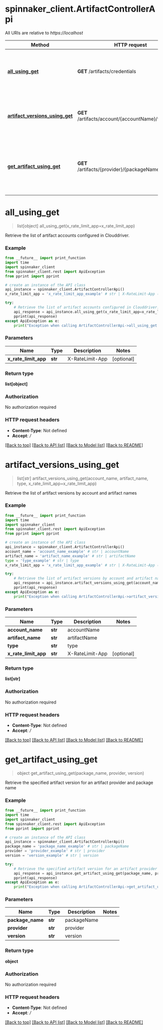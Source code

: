 # spinnaker_client.ArtifactControllerApi

All URIs are relative to *https://localhost*

Method | HTTP request | Description
------------- | ------------- | -------------
[**all_using_get**](ArtifactControllerApi.md#all_using_get) | **GET** /artifacts/credentials | Retrieve the list of artifact accounts configured in Clouddriver.
[**artifact_versions_using_get**](ArtifactControllerApi.md#artifact_versions_using_get) | **GET** /artifacts/account/{accountName}/versions | Retrieve the list of artifact versions by account and artifact names
[**get_artifact_using_get**](ArtifactControllerApi.md#get_artifact_using_get) | **GET** /artifacts/{provider}/{packageName}/{version} | Retrieve the specified artifact version for an artifact provider and package name


# **all_using_get**
> list[object] all_using_get(x_rate_limit_app=x_rate_limit_app)

Retrieve the list of artifact accounts configured in Clouddriver.

### Example
```python
from __future__ import print_function
import time
import spinnaker_client
from spinnaker_client.rest import ApiException
from pprint import pprint

# create an instance of the API class
api_instance = spinnaker_client.ArtifactControllerApi()
x_rate_limit_app = 'x_rate_limit_app_example' # str | X-RateLimit-App (optional)

try:
    # Retrieve the list of artifact accounts configured in Clouddriver.
    api_response = api_instance.all_using_get(x_rate_limit_app=x_rate_limit_app)
    pprint(api_response)
except ApiException as e:
    print("Exception when calling ArtifactControllerApi->all_using_get: %s\n" % e)
```

### Parameters

Name | Type | Description  | Notes
------------- | ------------- | ------------- | -------------
 **x_rate_limit_app** | **str**| X-RateLimit-App | [optional] 

### Return type

**list[object]**

### Authorization

No authorization required

### HTTP request headers

 - **Content-Type**: Not defined
 - **Accept**: */*

[[Back to top]](#) [[Back to API list]](../README.md#documentation-for-api-endpoints) [[Back to Model list]](../README.md#documentation-for-models) [[Back to README]](../README.md)

# **artifact_versions_using_get**
> list[str] artifact_versions_using_get(account_name, artifact_name, type, x_rate_limit_app=x_rate_limit_app)

Retrieve the list of artifact versions by account and artifact names

### Example
```python
from __future__ import print_function
import time
import spinnaker_client
from spinnaker_client.rest import ApiException
from pprint import pprint

# create an instance of the API class
api_instance = spinnaker_client.ArtifactControllerApi()
account_name = 'account_name_example' # str | accountName
artifact_name = 'artifact_name_example' # str | artifactName
type = 'type_example' # str | type
x_rate_limit_app = 'x_rate_limit_app_example' # str | X-RateLimit-App (optional)

try:
    # Retrieve the list of artifact versions by account and artifact names
    api_response = api_instance.artifact_versions_using_get(account_name, artifact_name, type, x_rate_limit_app=x_rate_limit_app)
    pprint(api_response)
except ApiException as e:
    print("Exception when calling ArtifactControllerApi->artifact_versions_using_get: %s\n" % e)
```

### Parameters

Name | Type | Description  | Notes
------------- | ------------- | ------------- | -------------
 **account_name** | **str**| accountName | 
 **artifact_name** | **str**| artifactName | 
 **type** | **str**| type | 
 **x_rate_limit_app** | **str**| X-RateLimit-App | [optional] 

### Return type

**list[str]**

### Authorization

No authorization required

### HTTP request headers

 - **Content-Type**: Not defined
 - **Accept**: */*

[[Back to top]](#) [[Back to API list]](../README.md#documentation-for-api-endpoints) [[Back to Model list]](../README.md#documentation-for-models) [[Back to README]](../README.md)

# **get_artifact_using_get**
> object get_artifact_using_get(package_name, provider, version)

Retrieve the specified artifact version for an artifact provider and package name

### Example
```python
from __future__ import print_function
import time
import spinnaker_client
from spinnaker_client.rest import ApiException
from pprint import pprint

# create an instance of the API class
api_instance = spinnaker_client.ArtifactControllerApi()
package_name = 'package_name_example' # str | packageName
provider = 'provider_example' # str | provider
version = 'version_example' # str | version

try:
    # Retrieve the specified artifact version for an artifact provider and package name
    api_response = api_instance.get_artifact_using_get(package_name, provider, version)
    pprint(api_response)
except ApiException as e:
    print("Exception when calling ArtifactControllerApi->get_artifact_using_get: %s\n" % e)
```

### Parameters

Name | Type | Description  | Notes
------------- | ------------- | ------------- | -------------
 **package_name** | **str**| packageName | 
 **provider** | **str**| provider | 
 **version** | **str**| version | 

### Return type

**object**

### Authorization

No authorization required

### HTTP request headers

 - **Content-Type**: Not defined
 - **Accept**: */*

[[Back to top]](#) [[Back to API list]](../README.md#documentation-for-api-endpoints) [[Back to Model list]](../README.md#documentation-for-models) [[Back to README]](../README.md)

